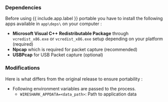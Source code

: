 ### Dependencies

Before using {{ include.app.label }} portable you have to install the following apps available in `app\deps\` on your computer :

* **Microsoft Visual C++ Redistributable Package** through `vcredist_x86.exe` or `vcredist_x86.exe` setup depending on your platform (required)
* **Npcap** which is required for packet capture (recommended)
* **USBPcap** for USB Packet capture (optional)

### Modifications

Here is what differs from the original release to ensure portability :

* Following environment variables are passed to the process.
  * `WIRESHARK_APPDATA=<data_path>`: Path to application data
